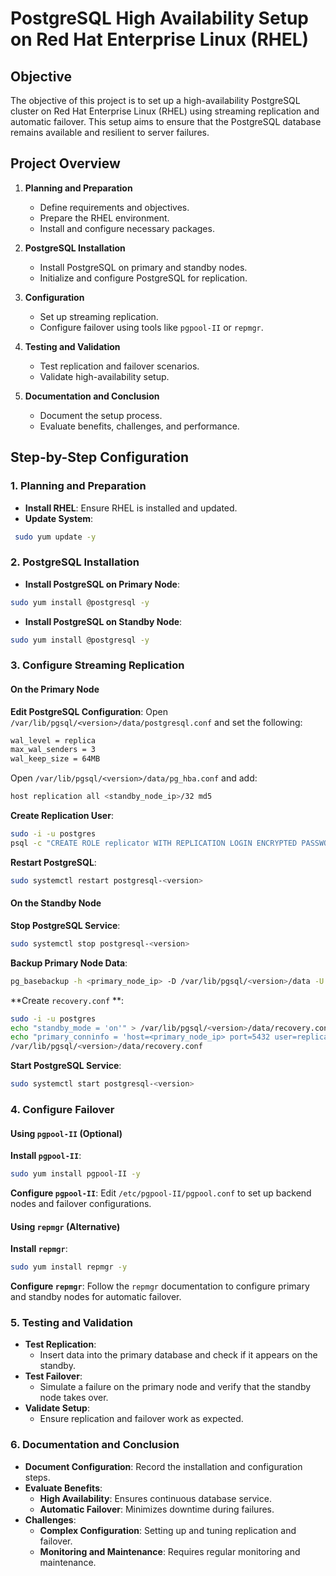 
# PostgreSQL High Availability Setup on Red Hat Enterprise Linux (RHEL)

## Objective

The objective of this project is to set up a high-availability PostgreSQL cluster on Red Hat Enterprise 
Linux (RHEL) using streaming replication and automatic failover. This setup aims to ensure that the 
PostgreSQL database remains available and resilient to server failures.

## Project Overview

1. **Planning and Preparation**
   - Define requirements and objectives.
   - Prepare the RHEL environment.
   - Install and configure necessary packages.

2. **PostgreSQL Installation**
   - Install PostgreSQL on primary and standby nodes.
   - Initialize and configure PostgreSQL for replication.

3. **Configuration**
   - Set up streaming replication.
   - Configure failover using tools like `pgpool-II` or `repmgr`.

4. **Testing and Validation**
   - Test replication and failover scenarios.
   - Validate high-availability setup.

5. **Documentation and Conclusion**
   - Document the setup process.
   - Evaluate benefits, challenges, and performance.

## Step-by-Step Configuration

### 1. Planning and Preparation
- **Install RHEL**: Ensure RHEL is installed and updated.
- **Update System**:
 ```bash
  sudo yum update -y
```

### 2. PostgreSQL Installation

-   **Install PostgreSQL on Primary Node**:
```bash
sudo yum install @postgresql -y
```

- **Install PostgreSQL on Standby Node**:
```bash
sudo yum install @postgresql -y
```

### 3. Configure Streaming Replication

#### On the Primary Node

**Edit PostgreSQL Configuration**:
Open `/var/lib/pgsql/<version>/data/postgresql.conf` and set the following:

```bash
wal_level = replica
max_wal_senders = 3
wal_keep_size = 64MB
```
Open `/var/lib/pgsql/<version>/data/pg_hba.conf` and add:

```bash
host replication all <standby_node_ip>/32 md5
```

**Create Replication User**:

```bash
sudo -i -u postgres
psql -c "CREATE ROLE replicator WITH REPLICATION LOGIN ENCRYPTED PASSWORD 'password';"
```
**Restart PostgreSQL**:

```bash
sudo systemctl restart postgresql-<version>
```

#### On the Standby Node

**Stop PostgreSQL Service**:
```bash
sudo systemctl stop postgresql-<version>
```
**Backup Primary Node Data**:

```bash
pg_basebackup -h <primary_node_ip> -D /var/lib/pgsql/<version>/data -U replicator -P --wal-method=stream
```
**Create `recovery.conf` **:
```bash
sudo -i -u postgres
echo "standby_mode = 'on'" > /var/lib/pgsql/<version>/data/recovery.conf
echo "primary_conninfo = 'host=<primary_node_ip> port=5432 user=replicator password=password'" >> 
/var/lib/pgsql/<version>/data/recovery.conf
```

**Start PostgreSQL Service**:

```bash
sudo systemctl start postgresql-<version>
```

### 4. Configure Failover

#### Using `pgpool-II` (Optional)

**Install `pgpool-II`**:

```bash
sudo yum install pgpool-II -y
```

**Configure `pgpool-II`**: Edit `/etc/pgpool-II/pgpool.conf` to set up backend nodes and failover 
configurations.

#### Using `repmgr` (Alternative)
**Install `repmgr`**:

```bash
sudo yum install repmgr -y
```

**Configure `repmgr`**: Follow the `repmgr` documentation to configure primary and standby nodes for 
automatic failover.


### 5. Testing and Validation

-   **Test Replication**:
    -   Insert data into the primary database and check if it appears on the standby.
-   **Test Failover**:
    -   Simulate a failure on the primary node and verify that the standby node takes over.
-   **Validate Setup**:
    -   Ensure replication and failover work as expected.

### 6. Documentation and Conclusion

-   **Document Configuration**: Record the installation and configuration steps.
-   **Evaluate Benefits**:
    -   **High Availability**: Ensures continuous database service.
    -   **Automatic Failover**: Minimizes downtime during failures.
-   **Challenges**:
    -   **Complex Configuration**: Setting up and tuning replication and failover.
    -   **Monitoring and Maintenance**: Requires regular monitoring and maintenance.


